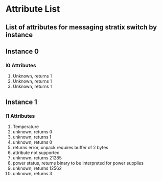 # Attribute List

## List of attributes for messaging stratix switch by instance

## Instance 0

### I0 Attributes

1. Unknown, returns 1
2. Unknown, returns 1
3. Unknown, returns 1

## Instance 1

### I1 Attributes

1. Temperature
2. unknown, returns 0
3. unknown, returns 1
4. unknown, returns 0
5. returns error, unpack requires buffer of 2 bytes
6. attribute not supported
7. unknown, returns 21285
8. power status, returns binary  to be interpreted for power supplies
9. unknown, returns 12562
10. unknown, returns 3
